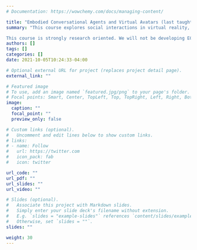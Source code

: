 ```yaml
---
# Documentation: https://wowchemy.com/docs/managing-content/

title: "Embodied Conversational Agents and Virtual Avatars (last taught Fall 2017)"
summary: "This course explores social interactions in virtual reality, specifically with embodied conversational agents (ECAs) and with virtual avatars. ECAs are computer programs that have a visual representation and support some forms of natural social interaction. Virtual avatars are similar, except that they are digital representations of other humans. With regard to ECAs, we will discuss a range of topics including social presence, the role of behavioral and visual fidelity on perceived realism, design guidelines, relational agents, teachable agents, and training applications. With regard to avatars, we will discuss self presence, the body ownership illusion, and how characteristics of your avatar can unconsciously impact your behavior.

This course is strongly research oriented. We will not be developing ECAs or avatars in this course. Instead, we will focus on understanding and synthesizing existing research literature in order to understand how to design ECAs and avatars so as to achieve specific objectives. Assignments will include finding and presenting research papers relevant to the class, proposing novel research questions pertaining to ECAs and virtual avatars, designing a research experiment to address a proposed question, and a group assignment to prepare a survey paper concerning a specific aspect of ECAs or virtual avatars (e.g. persuasion effects of virtual agents, or effective virtual avatar design for social change)."
authors: []
tags: []
categories: []
date: 2021-10-05T10:24:33-04:00

# Optional external URL for project (replaces project detail page).
external_link: ""

# Featured image
# To use, add an image named `featured.jpg/png` to your page's folder.
# Focal points: Smart, Center, TopLeft, Top, TopRight, Left, Right, BottomLeft, Bottom, BottomRight.
image:
  caption: ""
  focal_point: ""
  preview_only: false

# Custom links (optional).
#   Uncomment and edit lines below to show custom links.
# links:
# - name: Follow
#   url: https://twitter.com
#   icon_pack: fab
#   icon: twitter

url_code: ""
url_pdf: ""
url_slides: ""
url_video: ""

# Slides (optional).
#   Associate this project with Markdown slides.
#   Simply enter your slide deck's filename without extension.
#   E.g. `slides = "example-slides"` references `content/slides/example-slides.md`.
#   Otherwise, set `slides = ""`.
slides: ""

weight: 30
---
```


